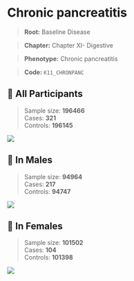 # Chronic pancreatitis

> **Root:** Baseline Disease  

> **Chapter:** Chapter XI- Digestive  

> **Phenotype:** Chronic pancreatitis  

> **Code:** `K11_CHRONPANC`

## 🧪 All Participants  
> Sample size: **196466**  
> Cases: **321**  
> Controls: **196145**
<img src="/Disease/Figures/ALL/Incidence/K11_CHRONPANC.png"/>
<CsvTable src="/Disease/Data/ALL/Incidence/COX_K11_CHRONPANC.csv" label="🔍 View full results" />

## 👨 In Males  
> Sample size: **94964**  
> Cases: **217**  
> Controls: **94747**
<img src="/Disease/Figures/Male/Incidence/K11_CHRONPANC.png"/>
<CsvTable src="/Disease/Data/Male/Incidence/COX_K11_CHRONPANC.csv" label="🔍 View full results" />

## 👩 In Females  
> Sample size: **101502**  
> Cases: **104**  
> Controls: **101398**
<img src="/Disease/Figures/Female/Incidence/K11_CHRONPANC.png"/>
<CsvTable src="/Disease/Data/Female/Incidence/COX_K11_CHRONPANC.csv" label="🔍 View full results" />

